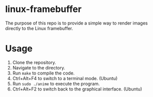 # linux-framebuffer

The purpose of this repo is to provide a simple way to render images directly to the Linux framebuffer.


# Usage

1. Clone the repository.
2. Navigate to the directory.
3. Run `make` to compile the code.
4. Ctrl+Alt+F4 to switch to a terminal mode. (Ubuntu)
5. Run `sudo ./anime` to execute the program.
6. Ctrl+Alt+F2 to switch back to the graphical interface. (Ubuntu)

